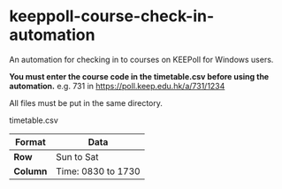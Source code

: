 # keeppoll-course-check-in-automation
An automation for checking in to courses on KEEPoll for Windows users.

**You must enter the course code in the timetable.csv before using the automation.**
e.g. 731 in https://poll.keep.edu.hk/a/731/1234

All files must be put in the same directory.

timetable.csv

| Format     | Data               |
|------------|--------------------|
| **Row**    | Sun to Sat         |
| **Column** | Time: 0830 to 1730 |
